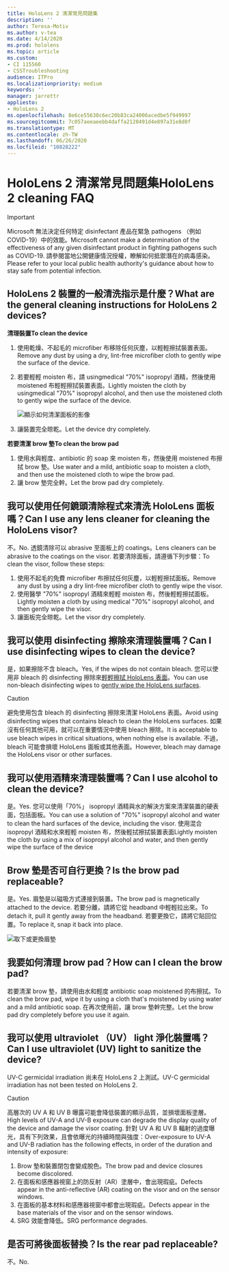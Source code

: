 ```yaml
---
title: HoloLens 2 清潔常見問題集
description: ''
author: Teresa-Motiv
ms.author: v-tea
ms.date: 4/14/2020
ms.prod: hololens
ms.topic: article
ms.custom:
- CI 115560
- CSSTroubleshooting
audience: ITPro
ms.localizationpriority: medium
keywords: ''
manager: jarrettr
appliesto:
- HoloLens 2
ms.openlocfilehash: 8e6ce55630c6ec20b83ca24006acedbe5f949997
ms.sourcegitcommit: 7c057aeeaeebb4daffa2120491d4e897a31e8d0f
ms.translationtype: MT
ms.contentlocale: zh-TW
ms.lasthandoff: 06/26/2020
ms.locfileid: "10828222"
---
```

# <span data-ttu-id="13404-102">HoloLens 2 清潔常見問題集</span><span class="sxs-lookup"><span data-stu-id="13404-102">HoloLens 2 cleaning FAQ</span></span>

> [!IMPORTANT]  
> <span data-ttu-id="13404-103">Microsoft 無法決定任何特定 disinfectant 產品在緊急 pathogens （例如 COVID-19）中的效能。</span><span class="sxs-lookup"><span data-stu-id="13404-103">Microsoft cannot make a determination of the effectiveness of any given disinfectant product in fighting pathogens such as COVID-19.</span></span> <span data-ttu-id="13404-104">請參閱當地公開健康情況授權，瞭解如何抵禦潛在的病毒感染。</span><span class="sxs-lookup"><span data-stu-id="13404-104">Please refer to your local public health authority's guidance about how to stay safe from potential infection.</span></span>  

## <span data-ttu-id="13404-105">HoloLens 2 裝置的一般清洗指示是什麼？</span><span class="sxs-lookup"><span data-stu-id="13404-105">What are the general cleaning instructions for HoloLens 2 devices?</span></span>

**<span data-ttu-id="13404-106">清理裝置</span><span class="sxs-lookup"><span data-stu-id="13404-106">To clean the device</span></span>**

1. <span data-ttu-id="13404-107">使用乾燥、不起毛的 microfiber 布移除任何灰塵，以輕輕擦拭裝置表面。</span><span class="sxs-lookup"><span data-stu-id="13404-107">Remove any dust by using a dry, lint-free microfiber cloth to gently wipe the surface of the device.</span></span>
1. <span data-ttu-id="13404-108">若要輕輕 moisten 布，請 usingmedical "70%" isopropyl 酒精，然後使用 moistened 布輕輕擦拭裝置表面。</span><span class="sxs-lookup"><span data-stu-id="13404-108">Lightly moisten the cloth by usingmedical "70%" isopropyl alcohol, and then use the moistened cloth to gently wipe the surface of the device.</span></span>

   ![顯示如何清潔面板的影像](images/hololens-cleaning-visor.png)

1. <span data-ttu-id="13404-110">讓裝置完全晾乾。</span><span class="sxs-lookup"><span data-stu-id="13404-110">Let the device dry completely.</span></span>

**<span data-ttu-id="13404-111">若要清潔 brow 墊</span><span class="sxs-lookup"><span data-stu-id="13404-111">To clean the brow pad</span></span>**

1. <span data-ttu-id="13404-112">使用水與輕度、antibiotic 的 soap 來 moisten 布，然後使用 moistened 布擦拭 brow 墊。</span><span class="sxs-lookup"><span data-stu-id="13404-112">Use water and a mild, antibiotic soap to moisten a cloth, and then use the moistened cloth to wipe the brow pad.</span></span>
1. <span data-ttu-id="13404-113">讓 brow 墊完全幹。</span><span class="sxs-lookup"><span data-stu-id="13404-113">Let the brow pad dry completely.</span></span>

## <span data-ttu-id="13404-114">我可以使用任何鏡頭清除程式來清洗 HoloLens 面板嗎？</span><span class="sxs-lookup"><span data-stu-id="13404-114">Can I use any lens cleaner for cleaning the HoloLens visor?</span></span>

<span data-ttu-id="13404-115">不。</span><span class="sxs-lookup"><span data-stu-id="13404-115">No.</span></span> <span data-ttu-id="13404-116">透鏡清除可以 abrasive 至面板上的 coatings。</span><span class="sxs-lookup"><span data-stu-id="13404-116">Lens cleaners can be abrasive to the coatings on the visor.</span></span> <span data-ttu-id="13404-117">若要清除面板，請遵循下列步驟：</span><span class="sxs-lookup"><span data-stu-id="13404-117">To clean the visor, follow these steps:</span></span>  

1. <span data-ttu-id="13404-118">使用不起毛的免費 microfiber 布擦拭任何灰塵，以輕輕擦拭面板。</span><span class="sxs-lookup"><span data-stu-id="13404-118">Remove any dust by using a dry lint-free microfiber cloth to gently wipe the visor.</span></span>
1. <span data-ttu-id="13404-119">使用醫學 "70%" isopropyl 酒精來輕輕 moisten 布，然後輕輕擦拭面板。</span><span class="sxs-lookup"><span data-stu-id="13404-119">Lightly moisten a cloth by using medical "70%" isopropyl alcohol, and then gently wipe the visor.</span></span>
1. <span data-ttu-id="13404-120">讓面板完全晾乾。</span><span class="sxs-lookup"><span data-stu-id="13404-120">Let the visor dry completely.</span></span>

## <span data-ttu-id="13404-121">我可以使用 disinfecting 擦除來清理裝置嗎？</span><span class="sxs-lookup"><span data-stu-id="13404-121">Can I use disinfecting wipes to clean the device?</span></span>

<span data-ttu-id="13404-122">是，如果擦除不含 bleach。</span><span class="sxs-lookup"><span data-stu-id="13404-122">Yes, if the wipes do not contain bleach.</span></span> <span data-ttu-id="13404-123">您可以使用非 bleach 的 disinfecting 擦除來[輕輕擦拭 HoloLens 表面](#what-are-the-general-cleaning-instructions-for-hololens-2-devices)。</span><span class="sxs-lookup"><span data-stu-id="13404-123">You can use non-bleach disinfecting wipes to [gently wipe the HoloLens surfaces](#what-are-the-general-cleaning-instructions-for-hololens-2-devices).</span></span>  

> [!CAUTION]  
> <span data-ttu-id="13404-124">避免使用包含 bleach 的 disinfecting 擦除來清潔 HoloLens 表面。</span><span class="sxs-lookup"><span data-stu-id="13404-124">Avoid using disinfecting wipes that contains bleach to clean the HoloLens surfaces.</span></span> <span data-ttu-id="13404-125">如果沒有任何其他可用，就可以在重要情況中使用 bleach 擦除。</span><span class="sxs-lookup"><span data-stu-id="13404-125">It is acceptable to use bleach wipes in critical situations, when nothing else is available.</span></span> <span data-ttu-id="13404-126">不過，bleach 可能會損壞 HoloLens 面板或其他表面。</span><span class="sxs-lookup"><span data-stu-id="13404-126">However, bleach may damage the HoloLens visor or other surfaces.</span></span>

## <span data-ttu-id="13404-127">我可以使用酒精來清理裝置嗎？</span><span class="sxs-lookup"><span data-stu-id="13404-127">Can I use alcohol to clean the device?</span></span>

<span data-ttu-id="13404-128">是。</span><span class="sxs-lookup"><span data-stu-id="13404-128">Yes.</span></span> <span data-ttu-id="13404-129">您可以使用「70%」 isopropyl 酒精與水的解決方案來清潔裝置的硬表面，包括面板。</span><span class="sxs-lookup"><span data-stu-id="13404-129">You can use a solution of "70%" isopropyl alcohol and water to clean the hard surfaces of the device, including the visor.</span></span> <span data-ttu-id="13404-130">使用混合 isopropyl 酒精和水來輕輕 moisten 布，然後輕拭擦拭裝置表面</span><span class="sxs-lookup"><span data-stu-id="13404-130">Lightly moisten the cloth by using a mix of isopropyl alcohol and water, and then gently wipe the surface of the device</span></span>

## <span data-ttu-id="13404-131">Brow 墊是否可自行更換？</span><span class="sxs-lookup"><span data-stu-id="13404-131">Is the brow pad replaceable?</span></span>

<span data-ttu-id="13404-132">是。</span><span class="sxs-lookup"><span data-stu-id="13404-132">Yes.</span></span> <span data-ttu-id="13404-133">眉墊是以磁吸方式連接到裝置。</span><span class="sxs-lookup"><span data-stu-id="13404-133">The brow pad is magnetically attached to the device.</span></span> <span data-ttu-id="13404-134">若要分離，請將它從 headband 中輕輕拉出來。</span><span class="sxs-lookup"><span data-stu-id="13404-134">To detach it, pull it gently away from the headband.</span></span> <span data-ttu-id="13404-135">若要更換它，請將它貼回位置。</span><span class="sxs-lookup"><span data-stu-id="13404-135">To replace it, snap it back into place.</span></span>

![取下或更換眉墊](images/hololens2-remove-browpad.png)

## <span data-ttu-id="13404-137">我要如何清理 brow pad？</span><span class="sxs-lookup"><span data-stu-id="13404-137">How can I clean the brow pad?</span></span>

<span data-ttu-id="13404-138">若要清潔 brow 墊，請使用由水和輕度 antibiotic soap moistened 的布擦拭。</span><span class="sxs-lookup"><span data-stu-id="13404-138">To clean the brow pad, wipe it by using a cloth that's moistened by using water and a mild antibiotic soap.</span></span> <span data-ttu-id="13404-139">在再次使用前，讓 brow 墊幹完整。</span><span class="sxs-lookup"><span data-stu-id="13404-139">Let the brow pad dry completely before you use it again.</span></span>

## <span data-ttu-id="13404-140">我可以使用 ultraviolet （UV） light 淨化裝置嗎？</span><span class="sxs-lookup"><span data-stu-id="13404-140">Can I use ultraviolet (UV) light to sanitize the device?</span></span>

<span data-ttu-id="13404-141">UV-C germicidal irradiation 尚未在 HoloLens 2 上測試。</span><span class="sxs-lookup"><span data-stu-id="13404-141">UV-C germicidal irradiation has not been tested on HoloLens 2.</span></span>

> [!CAUTION]  
> <span data-ttu-id="13404-142">高層次的 UV A 和 UV B 曝露可能會降低裝置的顯示品質，並損壞面板塗層。</span><span class="sxs-lookup"><span data-stu-id="13404-142">High levels of UV-A and UV-B exposure can degrade the display quality of the device and damage the visor coating.</span></span> <span data-ttu-id="13404-143">針對 UV A 和 UV B 輻射的過度曝光，具有下列效果，且會依曝光的持續時間與強度：</span><span class="sxs-lookup"><span data-stu-id="13404-143">Over-exposure to UV-A and UV-B radiation has the following effects, in order of the duration and intensity of exposure:</span></span>
>  
> 1. <span data-ttu-id="13404-144">Brow 墊和裝置閉包會變成脫色。</span><span class="sxs-lookup"><span data-stu-id="13404-144">The brow pad and device closures become discolored.</span></span>
> 1. <span data-ttu-id="13404-145">在面板和感應器視窗上的防反射（AR）塗層中，會出現瑕疵。</span><span class="sxs-lookup"><span data-stu-id="13404-145">Defects appear in the anti-reflective (AR) coating on the visor and on the sensor windows.</span></span>
> 1. <span data-ttu-id="13404-146">在面板的基本材料和感應器視窗中都會出現瑕疵。</span><span class="sxs-lookup"><span data-stu-id="13404-146">Defects appear in the base materials of the visor and on the sensor windows.</span></span>
> 1. <span data-ttu-id="13404-147">SRG 效能會降低。</span><span class="sxs-lookup"><span data-stu-id="13404-147">SRG performance degrades.</span></span>

## <span data-ttu-id="13404-148">是否可將後面板替換？</span><span class="sxs-lookup"><span data-stu-id="13404-148">Is the rear pad replaceable?</span></span>

<span data-ttu-id="13404-149">不。</span><span class="sxs-lookup"><span data-stu-id="13404-149">No.</span></span>
